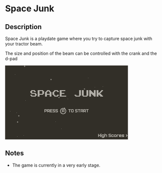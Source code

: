 # Space Junk

## Description
Space Junk is a playdate game where you try to capture space junk with your tractor beam.  

The size and position of the beam can be controlled with the crank and the d-pad

![Gameplay Preview](https://github.com/jr0dsgarage/SpaceJunk/blob/main/renders/starjunk_preview.gif)

## Notes
- The game is currently in a very early stage.